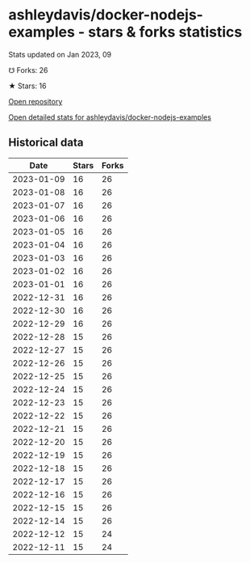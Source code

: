 # ashleydavis/docker-nodejs-examples - stars & forks statistics

Stats updated on Jan 2023, 09

☋ Forks: 26

★ Stars: 16

[Open repository](https://github.com/ashleydavis/docker-nodejs-examples)

[Open detailed stats for ashleydavis/docker-nodejs-examples](https://reviewgithub.com/rep/ashleydavis/docker-nodejs-examples)

## Historical data
| Date | Stars | Forks |
|------|-------|-------|
| 2023-01-09 | 16 | 26 | 
| 2023-01-08 | 16 | 26 | 
| 2023-01-07 | 16 | 26 | 
| 2023-01-06 | 16 | 26 | 
| 2023-01-05 | 16 | 26 | 
| 2023-01-04 | 16 | 26 | 
| 2023-01-03 | 16 | 26 | 
| 2023-01-02 | 16 | 26 | 
| 2023-01-01 | 16 | 26 | 
| 2022-12-31 | 16 | 26 | 
| 2022-12-30 | 16 | 26 | 
| 2022-12-29 | 16 | 26 | 
| 2022-12-28 | 15 | 26 | 
| 2022-12-27 | 15 | 26 | 
| 2022-12-26 | 15 | 26 | 
| 2022-12-25 | 15 | 26 | 
| 2022-12-24 | 15 | 26 | 
| 2022-12-23 | 15 | 26 | 
| 2022-12-22 | 15 | 26 | 
| 2022-12-21 | 15 | 26 | 
| 2022-12-20 | 15 | 26 | 
| 2022-12-19 | 15 | 26 | 
| 2022-12-18 | 15 | 26 | 
| 2022-12-17 | 15 | 26 | 
| 2022-12-16 | 15 | 26 | 
| 2022-12-15 | 15 | 26 | 
| 2022-12-14 | 15 | 26 | 
| 2022-12-12 | 15 | 24 | 
| 2022-12-11 | 15 | 24 | 

